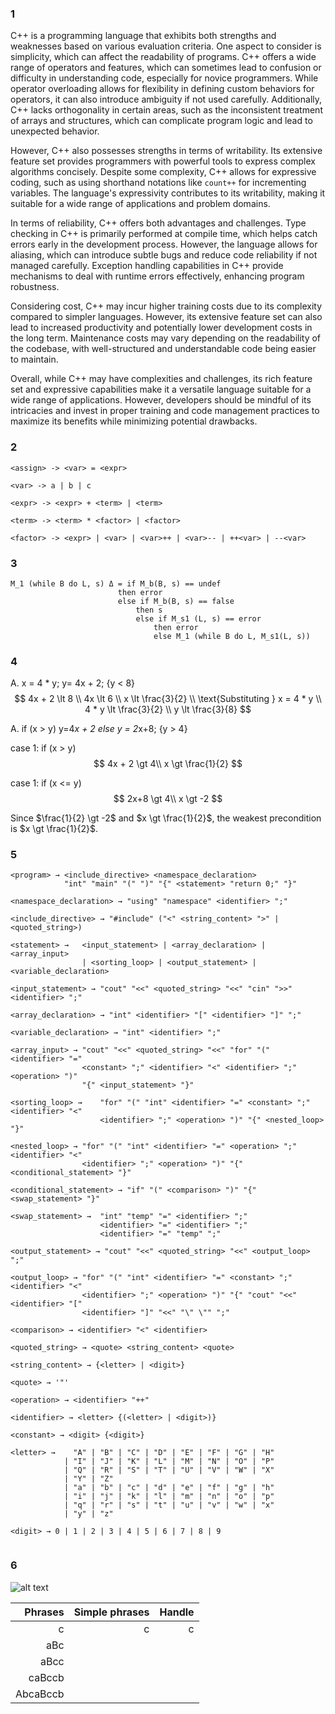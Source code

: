 ### 1
C++ is a programming language that exhibits both strengths and weaknesses based on various evaluation criteria. One aspect to consider is simplicity, which can affect the readability of programs. C++ offers a wide range of operators and features, which can sometimes lead to confusion or difficulty in understanding code, especially for novice programmers. While operator overloading allows for flexibility in defining custom behaviors for operators, it can also introduce ambiguity if not used carefully. Additionally, C++ lacks orthogonality in certain areas, such as the inconsistent treatment of arrays and structures, which can complicate program logic and lead to unexpected behavior.

However, C++ also possesses strengths in terms of writability. Its extensive feature set provides programmers with powerful tools to express complex algorithms concisely. Despite some complexity, C++ allows for expressive coding, such as using shorthand notations like `count++` for incrementing variables. The language's expressivity contributes to its writability, making it suitable for a wide range of applications and problem domains.

In terms of reliability, C++ offers both advantages and challenges. Type checking in C++ is primarily performed at compile time, which helps catch errors early in the development process. However, the language allows for aliasing, which can introduce subtle bugs and reduce code reliability if not managed carefully. Exception handling capabilities in C++ provide mechanisms to deal with runtime errors effectively, enhancing program robustness.

Considering cost, C++ may incur higher training costs due to its complexity compared to simpler languages. However, its extensive feature set can also lead to increased productivity and potentially lower development costs in the long term. Maintenance costs may vary depending on the readability of the codebase, with well-structured and understandable code being easier to maintain.

Overall, while C++ may have complexities and challenges, its rich feature set and expressive capabilities make it a versatile language suitable for a wide range of applications. However, developers should be mindful of its intricacies and invest in proper training and code management practices to maximize its benefits while minimizing potential drawbacks.

### 2
```
<assign> -> <var> = <expr>

<var> -> a | b | c

<expr> -> <expr> + <term> | <term>

<term> -> <term> * <factor> | <factor>

<factor> -> <expr> | <var> | <var>++ | <var>-- | ++<var> | --<var>
```

### 3
```
M_1 (while B do L, s) Δ = if M_b(B, s) == undef
                        then error
                        else if M_b(B, s) == false
                            then s
                            else if M_s1 (L, s) == error
                                then error
                                else M_1 (while B do L, M_s1(L, s))
```

### 4
A.
x = 4 * y;
y= 4x + 2; {y < 8}
$$
4x + 2 \lt 8 \\
4x \lt 6 \\
x \lt \frac{3}{2} \\
\text{Substituting } x = 4 * y \\
4 * y \lt \frac{3}{2} \\
y \lt \frac{3}{8}
$$

A.
if (x > y) y=4*x + 2
else y = 2*x+8; {y > 4}

case 1: if (x > y)
$$
4x + 2 \gt 4\\
x \gt \frac{1}{2}
$$

case 1: if (x <= y)
$$
2x+8 \gt 4\\
x \gt -2
$$

Since $\frac{1}{2} \gt -2$ and $x \gt \frac{1}{2}$, the weakest precondition is $x \gt \frac{1}{2}$.

### 5
```
<program> → <include_directive> <namespace_declaration>
            "int" "main" "(" ")" "{" <statement> "return 0;" "}"

<namespace_declaration> → "using" "namespace" <identifier> ";"

<include_directive> → "#include" ("<" <string_content> ">" | <quoted_string>)

<statement> →   <input_statement> | <array_declaration> | <array_input>
                | <sorting_loop> | <output_statement> | <variable_declaration>

<input_statement> → "cout" "<<" <quoted_string> "<<" "cin" ">>" <identifier> ";"

<array_declaration> → "int" <identifier> "[" <identifier> "]" ";"

<variable_declaration> → "int" <identifier> ";"

<array_input> → "cout" "<<" <quoted_string> "<<" "for" "(" <identifier> "="
                <constant> ";" <identifier> "<" <identifier> ";" <operation> ")"
                "{" <input_statement> "}"

<sorting_loop> →    "for" "(" "int" <identifier> "=" <constant> ";" <identifier> "<"
                    <identifier> ";" <operation> ")" "{" <nested_loop> "}"

<nested_loop> → "for" "(" "int" <identifier> "=" <operation> ";" <identifier> "<"
                <identifier> ";" <operation> ")" "{" <conditional_statement> "}"

<conditional_statement> → "if" "(" <comparison> ")" "{" <swap_statement> "}"

<swap_statement> →  "int" "temp" "=" <identifier> ";"
                    <identifier> "=" <identifier> ";"
                    <identifier> "=" "temp" ";"

<output_statement> → "cout" "<<" <quoted_string> "<<" <output_loop> ";"

<output_loop> → "for" "(" "int" <identifier> "=" <constant> ";" <identifier> "<"
                <identifier> ";" <operation> ")" "{" "cout" "<<" <identifier> "["
                <identifier> "]" "<<" "\" \"" ";"

<comparison> → <identifier> "<" <identifier>

<quoted_string> → <quote> <string_content> <quote>

<string_content> → {<letter> | <digit>}

<quote> → '"'

<operation> → <identifier> "++"

<identifier> → <letter> {(<letter> | <digit>)}

<constant> → <digit> {<digit>}

<letter> →    "A" | "B" | "C" | "D" | "E" | "F" | "G" | "H"
            | "I" | "J" | "K" | "L" | "M" | "N" | "O" | "P"
            | "Q" | "R" | "S" | "T" | "U" | "V" | "W" | "X"
            | "Y" | "Z"
            | "a" | "b" | "c" | "d" | "e" | "f" | "g" | "h"
            | "i" | "j" | "k" | "l" | "m" | "n" | "o" | "p"
            | "q" | "r" | "s" | "t" | "u" | "v" | "w" | "x"
            | "y" | "z"

<digit> → 0 | 1 | 2 | 3 | 4 | 5 | 6 | 7 | 8 | 9


```

### 6
![alt text](<IMG_3525 Medium.jpeg>)

|Phrases|Simple phrases|Handle|
|-:|-:|-:|
|c|c|c
|aBc|
|aBcc|
|caBccb|
|AbcaBccb|
